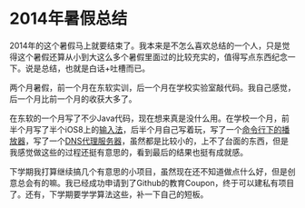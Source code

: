 2014年暑假总结
============

2014年的这个暑假马上就要结束了。我本来是不怎么喜欢总结的一个人，只是觉得这个暑假还算从小到大这么多个暑假里面过的比较充实的，值得写点东西纪念一下。说是总结，也就是白话+吐槽而已。

两个月暑假，前一个月在东软实训，后一个月在学校实验室敲代码。我自己感觉，后一个月比前一个月的收获大多了。

在东软的一个月写了不少Java代码，现在想来真是没什么用。在学校一个月，前半个月写了半个iOS8上的[输入法](http://bbs.feng.com/forum.php?mod=viewthread&tid=8212691&page=1#pid125278752)，后半个月自己写着玩，写了一个[命令行下的播放器](https://github.com/skyline75489/pyfm)，写了一个[DNS代理服务器](https://github.com/skyline75489/SimpleDNS)，虽然都是比较小的，上不了台面的东西，但是我感觉做这些的过程还挺有意思的，看到最后的结果也挺有成就感。

下学期我打算继续搞几个有意思的小项目，虽然现在还不知道做点什么好，但是创意总会有的嘛。我已经成功申请到了Github的教育Coupon，终于可以建私有项目了。还有，下学期要学学算法这些，补一下自己的短板。